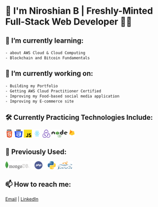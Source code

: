 # 👋 I'm Niroshian B | Freshly-Minted Full-Stack Web Developer 👨‍💻

## 🌱 I’m currently learning:

    - about AWS Cloud & Cloud Computing
    - Blockchain and Bitcoin Fundamentals

## 🔭 I’m currently working on:

    - Building my Portfolio
    - Getting AWS Cloud Practitioner Certified
    - Improving my Food-based social media application
    - Improving my E-commerce site

## 🛠️ Currently Practicing Technologies Include:

<div>
<img src="./images/html-logo.png" height="25px" width="25px">
<img src="./images/css-logo.png" height="25px" width="25px">
<img src="./images/javascript.png" height="25px" width="25px">
<img src="./images/React-icon.svg" height="25px" width="25px">
<img src="./images/redux.png" height="25px" width="25px">
<img src="./images/node-js.png" height="25px" width="50px">
<img src="./images/firebase-logo.png" height="25px" width="20px">
</div>

## 💭 Previously Used:

<div>
<img src="./images/mongodb-logo.png" height="25px" width="75px">
<img src="./images/php.png" height="25px" width="50px">
<img src="./images/python-logo.png" height="25px" width="25px">
<img src="./images/java.svg" height="25px" width="50px">
</div>

## 📫 How to reach me:

<a href = "mailto: niroshian.b@gmail.com">Email</a> | [LinkedIn](http://www.linkedin.com/in/niro-b)

<!--
**niroshian-b/niroshian-b** is a ✨ _special_ ✨ repository because its `README.md` (this file) appears on your GitHub profile.

Here are some ideas to get you started:

-   💬 Ask me about ...
-
-   😄 Pronouns: ...
    -->
